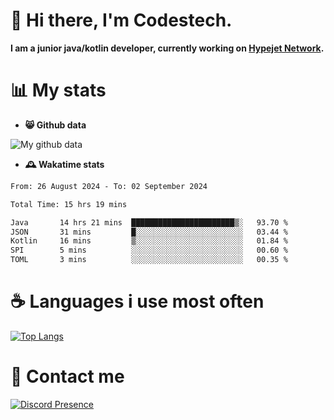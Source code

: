 # 👋 Hi there, I'm Codestech.
**I am a junior java/kotlin developer, currently working on [Hypejet Network](https://github.com/Hypejet).**

# 📊 My stats
- **😸 Github data**

![My github data](https://github-readme-stats.vercel.app/api?username=Codestech1&count_private=true&include_all_commits=true&theme=codeSTACKr)

- **🕰️ Wakatime stats**
<!--START_SECTION:waka-->

```txt
From: 26 August 2024 - To: 02 September 2024

Total Time: 15 hrs 19 mins

Java       14 hrs 21 mins  ███████████████████████▒░   93.70 %
JSON       31 mins         █░░░░░░░░░░░░░░░░░░░░░░░░   03.44 %
Kotlin     16 mins         ▒░░░░░░░░░░░░░░░░░░░░░░░░   01.84 %
SPI        5 mins          ░░░░░░░░░░░░░░░░░░░░░░░░░   00.60 %
TOML       3 mins          ░░░░░░░░░░░░░░░░░░░░░░░░░   00.35 %
```

<!--END_SECTION:waka-->

# ☕ Languages i use most often
[![Top Langs](https://github-readme-stats.vercel.app/api/top-langs/?username=Codestech1&layout=compact&langs_count=8&exclude_repo=window5000.github.io&theme=codeSTACKr)](https://github.com/anuraghazra/github-readme-stats)

# 💬 Contact me
[![Discord Presence](https://lanyard.cnrad.dev/api/650718742157852740)](https://discord.com/users/650718742157852740)
</br>
